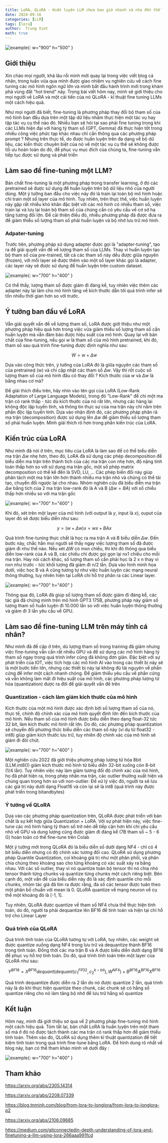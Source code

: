 ```yaml
---
title: LoRA, QLoRA - Huấn luyện LLM chưa bao giờ nhanh và nhẹ đến thế ! 
date: 2024-09-16
categories: [LLM]
tags: [lora]
author:  Trung Viet 
math: true
---
```


![example](/assets/img/llm/lora/Llama-scaled.jpeg){: w="900" h="500" }

## Giới thiệu 
Xin chào mọi người, khá lâu rồi mình mới quay lại trong việc viết blog cá nhân, trong tuần vừa qua mình được giao nhiệm vụ nghiên cứu về cách fine tuning các mô hình ngôn ngữ lớn và mình bắt đầu hành trình mới trong khám phá vùng đất "hot trend" này. Trong bài viết hôm nay, mình sẽ giới thiệu cho mọi người về LoRA và một cải tiến của nó QLoRA - kĩ thuật fine tuning LLMs một cách hiệu quả. 

Như mọi người đã biết, fine-tuning là phương pháp thay đổi bộ tham số của mô hình ban đầu dựa trên một tập dữ liệu nhằm thực hiện một tác vụ hay tập tác vụ cụ thể nào đó. Nhiều bạn sẽ hỏi tại sao phải fine tuning trong khi các LLMs hiện đại với hàng tỷ tham số (GPT, Gemma) đã thực hiện tốt trong nhiều công việc phức tạp khác nhau chỉ cần thông qua các phương pháp prompt ? Nhưng trên thực tế, do được huấn luyện trên đa dạng về bộ dữ liệu, các kiến thức chuyên biệt của nó về một tác vụ cụ thể sẽ không được tối ưu hoàn toàn do đó, để phục vụ mục đích của chúng ta, fine-tuning vẫn tiếp tục được sử dụng và phát triển


## Làm sao để fine-tuning một LLM?

Bản chất fine-tuning là một phương pháp trong transfer learning, ở đó các pretrained sẽ được sử dụng để huấn luyện trên bộ dữ liệu nhỏ của người dùng. Một ý tưởng ban đầu cho việc này đó là train lại toàn bộ mô hình hoặc chỉ train một số layer của mô hình. Tuy nhiên, trên thực thế, việc huấn luyện này gặp rất nhiều khó khăn đặc biệt với các mô hình có nhiều tham số, việc train lại và lưu lại toàn bộ tham số của chúng cần có yêu cầu về cơ sở hạ tầng tương đối lớn. Để cải thiện điều đó, nhiều phương pháp đã được đưa ra để giảm thiểu số lượng tham số phải huấn luyện và bộ nhớ lưu trữ mô hình. 

### Adpater-tuning

Trước tiên, phương pháp sử dụng adapter được gọi là "adapter-tuning", tạo ra để giải quyết vấn đề về lượng tham số của LLMs. Thay vì huấn luyện tạo bộ tham số của pre-trained, tất cả các tham số này dều được giữa nguyên (frozen), với mỗi layer sẽ được thêm vào một số layer khác gọi là adapter, các layer này sẽ được sử dụng để huấn luyện trên custom dataset.  

![example](/assets/img/llm/lora/adapter-tuning.png){: w="700" h="400" }

Có thể thấy, lượng tham số được giảm đi đáng kể, tuy nhiên việc thêm các adapter này lại làm cho mô hình tăng về kích thước dẫn tới quá trình infer sẽ tốn nhiều thời gian hơn so với trước. 



## Ý tưởng ban đầu về LoRA 

Vẫn giải quyết vấn đề về lượng tham số, LoRA được giới thiệu như một phương pháp hiệu quả hơn trong việc vừa giảm thiểu số lượng tham số cần huấn luyện mà vẫn đảm bảo được hiệu suất của mô hình. Quay lại với bản chất của fine-tuning, nếu gọi $w$ là tham số của mô hình pretrained, khi đó, tham số sau quá trình fine-tuning được định nghĩa như sau: 

$$ W = w + \Delta w $$ 

Dựa vào công thức trên, ý tưởng của LoRA đó là giữa nguyên các tham số của pretrained (w) và chỉ cập nhật các tham số $\Delta w$. Vậy thì rốt cuộc số lượng tham số của mô hình đâu có thay đổi ? Kích thước của $w$ và $\Delta w$ là bằng nhau cơ mà? 

Để giải thích điều trên, hãy nhìn vào tên gọi của LoRA (Low-Rank Adaptation of Large Language Models), trong đó "Low-Rank" để chỉ một ma trận có rank thấp - tức dù kích thước của nó rất lớn, nhưng các hàng lại không độc lập tuyến tính, và thông tin thực sự của ma trận này chỉ nằm trên phần độc lập tuyến tính. Dựa vào nhận định đó, các phương pháp phân rã ma trận (decomposition) được sử dụng lên $\Delta w$ để giảm thiểu số lượng tham số phải huấn luyện. Mình giải thích rõ hơn trong phần kiến trúc của LoRA. 


## Kiến trúc của LoRA 

Như mình đã nói ở trên, mục tiêu của LoRA là làm sao để có thể biểu diễn ma trận $\Delta w$ nhẹ hơn, theo đó, LoRA đã sử dụng các phép decomposition để biểu diễn ma trận trên thành tích của các ma trận con nhẹ hơn, độ nặng tính toán thấp hơn so với sử dụng ma trận gốc, một số phép matrix decomposition  có thể kể đến là SVD, LU, ... Các phép biến đổi này giúp phân tách một ma trận lớn hơn thành nhiều ma trận nhỏ và chúng có thể tái tạo, chuyển đổi ngược lại cho nhau. Nhóm nghiên cứu đã biểu diễn ma trận $\Delta w$ bằng tích của 2 ma trận low-rank đó là A và B ($\Delta w = BA$) với số chiều thấp hơn nhiều so với ma trận gốc 

![example](/assets/img/llm/lora/lora-decompo.png){: w="700" h="400" }

Khi đó, xét trên một layer của mô hình (với output là $y$, input là $x$), ouput của layer đó sẽ được biểu diễn như sau: 

$$ y = (w + \Delta w)x = wx + BAx $$ 

Quá trình fine-tuning thực chất là học ra ma trận A và B biểu diễn $\Delta w$. Đến bước này, chắc hẳn mọi người sẽ thấy ngay việc lượng tham số đã được giảm đi như thế nào. Nếu xét $\Delta W$ có mxn chiều, thì khi đó thông qua biểu diễn low-rank của A và B, các chiều chỉ được gọi gọn lại nx1 chiều cho mỗi ma trận. Hay nói cách khác, số lượng tham số cần phải học là 2 x n thay vì nxn như trước - tức khối lượng đã giảm đi n/2 lần. Dựa vào hình minh họa dưới, việc học B và A cũng tương tự như việc huấn luyện các mạng neural thông thường, tuy nhiên hiện tại LoRA chỉ hỗ trợ phân ra các Linear layer. 

![example](/assets/img/llm/lora/lora-finetuning.gif){: w="700" h="400" }


Thông qua đó, LoRA đã giúp số lượng tham số được giảm đi đáng kể, các tác giả đã chứng minh trên mô hình GPT3 175B, phương pháp này giảm số lượng tham số huấn luyện đi 10.000 lần so với việc huấn luyện thông thường và giảm đi 3 lần yêu cầu về GPU. 


## Làm sao để fine-tuning LLM trên máy tính cá nhân?

Như mình đã đề cập ở trên, dù lượng tham số trong training đã giảm nhưng việc fine-tuning vẫn cần rất nhiều GPU và để sử dụng các mô hình hàng tỷ tham số ngay trong quá trình infer cũng đã không đơn giản. Đặc biệt với sự phát triển của IOT, việc tích hợp các mô hình AI vào trong các thiết bị này sẽ là một bước tiến lớn, nhưng các thiết bị này lại không đủ tài nguyên về phần cứng để infer một cách nhanh chóng.  Để giảm thiểu yêu cầu về phần cứng và vẫn không làm mất đi hiệu suất của mô hình, các phương pháp lượng tử hóa (quantization) được ra đời để giải quyết vấn đề trên 

### Quantization - cách làm giảm kích thước của mô hình 

Kích thước của một mô hình được xác định bởi số lượng tham số của nó, thực tế, chính độ chính xác của mô hình quyết định lớn đến kích thước của mô hình. Nếu tham số của mô hình được biểu diễn theo dạng float-32 tức 32 bit, làm kích thước mô hình rất lớn. Do đó, các phương pháp quantization sẽ chuyển đổi phương thức biểu diễn các tham số này (ví dụ từ float32 - int8) giúp giảm kích thước lưu trữ, tuy nhiên độ chính xác của mô hình sẽ giảm đi đôi chút. 

![example](/assets/img/llm/lora/quantization-overview.png){: w="700" h="400" }

Một nghiên cứu 2022 đã giới thiệu phương pháp lượng tử hóa 8bit (LLM.int8()) giảm kích thước mô hình từ biểu diễn 32-bit xuống còn 8-bit (1/4 lần). Tuy nhiên việc này làm giảm tương đối độ chính xác của mô hình, họ đã phát hiện ra, trong phép nhân ma trận, các outlier thường xuất hiện và chúng quan trọng hơn so với non-outlier. Để xử lý việc đó, người ta sẽ lưu các giá trị này dưới dạng Float16 và còn lại sẽ là int8 (quá trình này được phát triển trong bitandbytes)


### Ý tưởng về QLoRA 

Dựa vào các phương pháp quantization trên, QLoRA được phát triển với bản chất là sự kết hợp giữa Quantization + LoRA. Với sự phát hiện này, việc fine-tune các mô hình hàng tỷ tham số trở nên dễ tiếp cận hơn khi chỉ yêu cầu nhỏ về GPU và dung lượng cũng được giảm đi đáng kể (7B tham số ~ 5 - 6 G) hoàn toàn có thể fine-tune trên Colab

Một ý tưởng mới trong QLoRA đó là biểu diễn số dưới dạng NF4 - chỉ có 4 bit biểu diễn nhưng có độ chính xác tương đối cao. QLoRA sử dụng phương pháp Quantile Quantization, coi khoảng giá trị như một phân phối, và phân chia chúng theo khoảng sao cho từng khoảng có xác suất xảy ra bằng nhau. Với các số outlier, thay vì nó quantize toàn bộ tensor thì nó chia nhỏ tensor thành từng chunks và quantize từng chunks một cách riêng biệt. Bên cạnh đó, một vấn đề của biểu diễn này đó là xác định quantile cho mỗi chunks, nhóm tác giả đã tìm ra được rằng, đa số các tensor được tuân theo một phân bố chuẩn với mean là 0. QLoRA quantize về mạng neuron về cụ thể một khoảng đó là [-1, 1]. 


Tuy nhiên, QLoRA được quantize về tham số NF4 chưa thể thực hiện tính toán, do đó, người ta phải dequantize lên BF16 để tính toán và hiện tại chỉ hỗ trợ cho Linear Layer 


### Quá trình của QLoRA 

Quá trình tính toán của QLoRA tương tự với LoRA, tuy nhiên, các weight sẽ được quantize xuống dạng NF4 trong lưu trữ và dequantize thành BF16 trong tính toán. Đồng thời các ma trận B và A được biểu diễn dưới dạng BF16 để phục vụ hỗ trợ tính toán. Do đó, quá trình tính toán trên một layer của QLoRA như sau: 

$$ Y^{BF16} = X^{BF16} dequant(dequant(c_1^{FP32}, c_2^{k-bit}), W^{NF4}) +  B^{BF16}A^{BF16}X^{BF16} $$


Quá trình dequantize được diễn ra 2 lần do nó được quantize 2 lần, quá trình này là do khi thực hiện quantize theo chunk, các chunk sẽ có hằng số quantize riêng cho nó làm tăng bộ nhớ để lưu trữ hằng số quantize 


## Kết luận 

Hôm nay, mình đã giới thiệu sơ qua về 2 phương pháp fine-tuning mô hình một cách hiệu quả. Tóm tắt lại, bản chất LoRA là huấn luyện trên một tham số mà ở đó nó được tách thành các ma trận có rank thấp hơn để giảm thiểu tính toán. Thêm vào đó, QLoRA sử dụng thêm kĩ thuật quantization để tiết kiệm tính toán trong quá trình fine-tune bằng LoRA. Để hình dung rõ nhất về blog này, bạn có thể tham khảo mình vẽ dưới đây : 

![example](/assets/img/llm/lora/q-lora-lora.png){: w="700" h="400" }



## Tham khảo 

https://arxiv.org/abs/2305.14314

https://arxiv.org/abs/2208.07339

https://blog.tnminh.com/blog/from-lora-to-longlora/from-lora-to-longlora-p2

https://arxiv.org/abs/2106.09685

https://medium.com/gitconnectedin-depth-understanding-of-lora-and-finetuning-a-llm-using-lora-266aaa991fcd